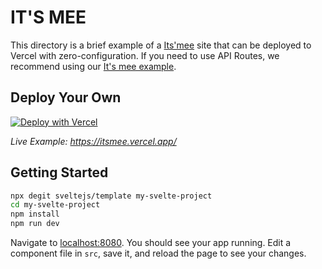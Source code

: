 # IT'S MEE

This directory is a brief example of a [Its'mee](https://itsmee.vercel.app/) site that can be deployed to Vercel with zero-configuration. If you need to use API Routes, we recommend using our [It's mee example](https://github.com/bungferry/itsmee).

## Deploy Your Own

[![Deploy with Vercel](https://vercel.com/button)](https://vercel.com/new/clone?repository-url=https://github.com/vercel/vercel/tree/main/examples/svelte&template=svelte)

_Live Example: https://itsmee.vercel.app/_

## Getting Started

```bash
npx degit sveltejs/template my-svelte-project
cd my-svelte-project
npm install
npm run dev
```

Navigate to [localhost:8080](http://localhost:8080). You should see your app running. Edit a component file in `src`, save it, and reload the page to see your changes.
